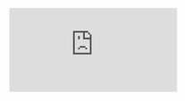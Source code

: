 ![pdf](https://github.com/sx755783346/-406-/blob/main/CVPR/2021%20Automatic%20Vertebra%20Localization%20and%20Identification%20in%20CT%20by%20Spine%20Rectification%20and%20Anatomically-constrained%20Optimization.pdf)
